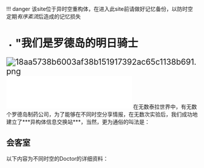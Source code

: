 !!! danger
    该site位于异时空重构体，在进入此site前请做好记忆备份，以防时空定期*有序紊流*后造成的记忆损失

- # "我们是罗德岛的明日骑士                 
<img src="https://i.loli.net/2020/10/03/DBn2JN14ZRIH8yv.png" alt="18aa5738b6003af38b151917392ac65c1138b691.png" style="zoom:150%;" />

<iframe frameborder="no" border="0" marginwidth="0" marginheight="0" width=330 height=86 src="//music.163.com/outchain/player?type=2&id=1444021416&auto=1&height=66"></iframe>
在无数泰拉世界中，有无数个罗德岛制药公司，为了能够在不同时空分享情报，在无数次实验后，我们成功地建立了***异构体信息交换站***，当然，更为通俗的叫法是：

##                                                              会客室

以下内容为不同时空的Doctor的详细资料：


